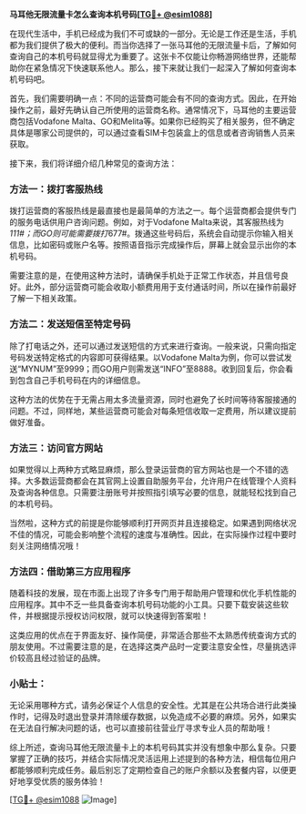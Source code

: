 **马耳他无限流量卡怎么查询本机号码[[TG💪+ @esim1088](https://t.me/s/esim1088)]**

在现代生活中，手机已经成为我们不可或缺的一部分。无论是工作还是生活，手机都为我们提供了极大的便利。而当你选择了一张马耳他的无限流量卡后，了解如何查询自己的本机号码就显得尤为重要了。这张卡不仅能让你畅游网络世界，还能帮助你在紧急情况下快速联系他人。那么，接下来就让我们一起深入了解如何查询本机号码吧。

首先，我们需要明确一点：不同的运营商可能会有不同的查询方式。因此，在开始操作之前，最好先确认自己所使用的运营商名称。通常情况下，马耳他的主要运营商包括Vodafone Malta、GO和Melita等。如果你已经购买了相关服务，但不确定具体是哪家公司提供的，可以通过查看SIM卡包装盒上的信息或者咨询销售人员来获取。

接下来，我们将详细介绍几种常见的查询方法：

### 方法一：拨打客服热线
拨打运营商的客服热线是最直接也是最简单的方法之一。每个运营商都会提供专门的服务电话供用户咨询问题。例如，对于Vodafone Malta来说，其客服热线为*111#；而GO则可能需要拨打*677#。拨通这些号码后，系统会自动提示你输入相关信息，比如密码或账户名等。按照语音指示完成操作后，屏幕上就会显示出你的本机号码。

需要注意的是，在使用这种方法时，请确保手机处于正常工作状态，并且信号良好。此外，部分运营商可能会收取小额费用用于支付通话时间，所以在操作前最好了解一下相关政策。

### 方法二：发送短信至特定号码
除了打电话之外，还可以通过发送短信的方式来进行查询。一般来说，只需向指定号码发送特定格式的内容即可获得结果。以Vodafone Malta为例，你可以尝试发送“MYNUM”至9999；而GO用户则需发送“INFO”至8888。收到回复后，你会看到包含自己手机号码在内的详细信息。

这种方法的优势在于无需占用太多流量资源，同时也避免了长时间等待客服接通的问题。不过，同样地，某些运营商可能会对每条短信收取一定费用，所以建议提前做好准备。

### 方法三：访问官方网站
如果觉得以上两种方式略显麻烦，那么登录运营商的官方网站也是一个不错的选择。大多数运营商都会在其官网上设置自助服务平台，允许用户在线管理个人资料及查询各种信息。只需要注册账号并按照指引填写必要的信息，就能轻松找到自己的本机号码。

当然啦，这种方式的前提是你能够顺利打开网页并且连接稳定。如果遇到网络状况不佳的情况，可能会影响整个流程的速度与准确性。因此，在实际操作过程中要时刻关注网络情况哦！

### 方法四：借助第三方应用程序
随着科技的发展，现在市面上出现了许多专门用于帮助用户管理和优化手机性能的应用程序。其中不乏一些具备查询本机号码功能的小工具。只要下载安装这些软件，并根据提示授权访问权限，就可以快速得到答案啦！

这类应用的优点在于界面友好、操作简便，非常适合那些不太熟悉传统查询方式的朋友使用。不过需要注意的是，在选择这类产品时一定要注意安全性，尽量挑选评价较高且经过验证的品牌。

### 小贴士：
无论采用哪种方式，请务必保证个人信息的安全性。尤其是在公共场合进行此类操作时，记得及时退出登录并清除缓存数据，以免造成不必要的麻烦。另外，如果实在无法自行解决问题的话，也可以直接前往营业厅寻求专业人员的帮助哦！

综上所述，查询马耳他无限流量卡上的本机号码其实并没有想象中那么复杂。只要掌握了正确的技巧，并结合实际情况灵活运用上述提到的各种方法，相信每位用户都能够顺利完成任务。最后别忘了定期检查自己的账户余额以及套餐内容，以便更好地享受优质的服务体验！

[[TG💪+ @esim1088](https://t.me/s/esim1088) ![Image](https://i.postimg.cc/4NQfJmqS/Snipaste-2025-05-13-00-14-12.png)]